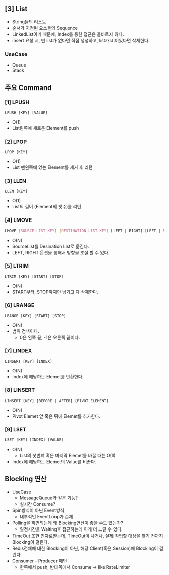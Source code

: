 ## [3] List
- String들의 리스트
- 순서가 지정된 요소들의 Sequence
- LinkedList이기 때문에, Index를 통한 접근은 올바르지 않다.
- insert 요청 시, 빈 list가 없다면 직접 생성하고, list가 비어있다면 삭제한다.

### UseCase
- Queue
- Stack

## 주요 Command
### [1] LPUSH
```shell
LPUSH [KEY] [VALUE]
```
- O(1)
- List왼쪽에 새로운 Element를 push

### [2] LPOP
```shell
LPOP [KEY]
```
- O(1)
- List 맨왼쪽에 있는 Element를 제거 후 리턴

### [3] LLEN
```shell
LLEN [KEY]
```
- O(1)
- List의 길이 (Element의 갯수)를 리턴

### [4] LMOVE
```bash
LMOVE [SOURCE_LIST_KEY] [DESTINATION_LIST_KEY] [LEFT | RIGHT] [LEFT | RIGHT]
```
- O(N)
- SourceList를 Desination List로 옮긴다.
- LEFT, RIGHT 옵션을 통해서 방향을 조절 할 수 있다.

### [5] LTRIM
```shell
LTRIM [KEY] [START] [STOP]
```
- O(N)
- START부터, STOP까지만 남기고 다 삭제한다.

### [6] LRANGE
```shell
LRANGE [KEY] [START] [STOP]
```
- O(N)
- 범위 검색이다.
  - 0은 왼쪽 끝, -1은 오른쪽 끝이다.

### [7] LINDEX
```shell
LINSERT [KEY] [INDEX]
```
- O(N)
- Index에 해당하는 Elemet를 반환한다.

### [8] LINSERT
```shell
LINSERT [KEY] [BEFORE | AFTER] [PIVOT ELEMENT]
```
- O(N)
- Pivot Elemet 앞 혹은 뒤에 Elemet를 추가한다.

### [9] LSET
```shell
LSET [KEY] [INDEX] [VALUE]
```
- O(N)
  - List의 첫번쨰 혹은 마지막 Elemet를 바꿀 때는 O(1)
- Index에 해당하는 Elemet의 Value를 비꾼다.

## Blocking 연산
- UseCase
    - MessageQueue와 같은 기능?
    - 실시간 Consume?
- Spin방식이 아닌 Event방식
    - 내부적인 EventLoop가 존재
- Polling을 하면되는데 왜 Blocking연산이 좋을 수도 있는가?
    - 일정시간을 Waiting후 접근하는데 이게 더 느릴 수 있다.
- TimeOut 또한 인자로받는데, TimeOut이 나거나, 실제 작업할 대상을 찾기 전까지 Blocking이 걸린다.
- Redis전체에 대한 Blocking이 아닌, 해당 Client(혹은 Session)에 Blocking이 걸린다.
- Consumer - Producer 패턴
    - 한쪽에서 push, 반대쪽에서 Consume → like RateLimiter
